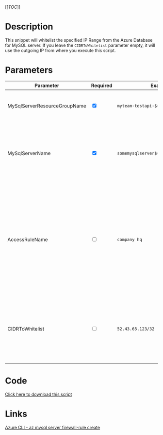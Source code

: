[[_TOC_]]

# Description
This snippet will whitelist the specified IP Range from the Azure Database for MySQL server. If you leave the `CIDRToWhitelist` parameter empty, it will use the outgoing IP from where you execute this script.

# Parameters
| Parameter | Required | Example Value | Description |
|--|--|--|--|
| MySqlServerResourceGroupName | <input type="checkbox" checked> | `myteam-testapi-$(Release.EnvironmentName)` | The name of the resource group the MySQL Server is in. |
| MySqlServerName | <input type="checkbox" checked> | `somemysqlserver$(Release.EnvironmentName)` | The name for the MySQL Server resource. It's recommended to use just alphanumerical characters without hyphens etc. |
| AccessRuleName | <input type="checkbox"> | `company hq` | You can override the name for this accessrule. If you leave this empty, the `CIDRToWhitelist` will be used for the naming (automatically). We recommend to leave this empty for ephemeral whitelists like Azure DevOps Hosted Agent ip's. |
| CIDRToWhitelist | <input type="checkbox"> | `52.43.65.123/32` | IP range in [CIDR](https://en.wikipedia.org/wiki/Classless_Inter-Domain_Routing) notation that should be whitelisted. If you leave this value empty, it will whitelist the machine's ip where you're running the script from. |

# Code
[Click here to download this script](../../../../src/MySQL/Add-IP-Whitelist-to-MySQL.ps1)

# Links

[Azure CLI - az mysql server firewall-rule create](https://docs.microsoft.com/nl-nl/cli/azure/mysql/server/firewall-rule?view=azure-cli-latest#az_mysql_server_firewall_rule_create)